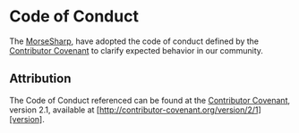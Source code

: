 # Code of Conduct

The [MorseSharp](https://github.com/p6laris), have adopted the code of conduct defined by the [Contributor Covenant](http://contributor-covenant.org/)
to clarify expected behavior in our community.

## Attribution

The Code of Conduct referenced can be found at the [Contributor Covenant][homepage], version 2.1, available at [http://contributor-covenant.org/version/2/1][version].

[homepage]: http://contributor-covenant.org
[version]: http://contributor-covenant.org/version/2/1/

